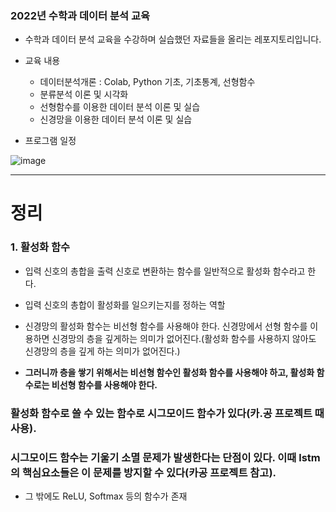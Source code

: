 ### 2022년 수학과 데이터 분석 교육

- 수학과 데이터 분석 교육을 수강하며 실습했던 자료들을 올리는 레포지토리입니다.


- 교육 내용
  - 데이터분석개론 : Colab, Python 기초, 기초통계, 선형함수 
  - 분류분석 이론 및 시각화
  - 선형함수를 이용한 데이터 분석 이론 및 실습
  - 신경망을 이용한 데이터 분석 이론 및 실습

- 프로그램 일정

![image](https://user-images.githubusercontent.com/108641325/201295447-b0f98170-6100-4d12-aab9-64a93d572642.png)

---

# 정리

### 1. 활성화 함수 

- 입력 신호의 총합을 출력 신호로 변환하는 함수를 일반적으로 활성화 함수라고 한다.

- 입력 신호의 총합이 활성화를 일으키는지를 정하는 역할

- 신경망의 활성화 함수는 비선형 함수를 사용해야 한다. 신경망에서 선형 함수를 이용하면 신경망의 층을 깊게하는 의미가 없어진다.(활성화 함수를 사용하지 않아도 신경망의 층을 깊게 하는 의미가 없어진다.)

- **그러니까 층을 쌓기 위해서는 비선형 함수인 활성화 함수를 사용해야 하고, 활성화 함수로는 비선형 함수를 사용해야 한다.**

### 활성화 함수로 쓸 수 있는 함수로 **시그모이드 함수**가 있다(**카.공 프로젝트 때 사용**). 
### 시그모이드 함수는 **기울기 소멸 문제가 발생한다는 단점**이 있다. **이때 lstm의 핵심요소들은 이 문제를 방지할 수 있다(카공 프로젝트 참고).**

- 그 밖에도 ReLU, Softmax 등의 함수가 존재
